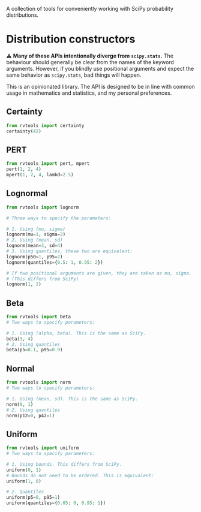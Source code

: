 A collection of tools for conveniently working with SciPy probability distributions.

# Distribution constructors

⚠️ **Many of these APIs intentionally diverge from `scipy.stats`.** The behaviour should generally be clear from the names of the keyword arguments. However, if you blindly use positional arguments and expect the same behavior as `scipy.stats`, bad things will happen.

This is an opinionated library. The API is designed to be in line with common usage in mathematics and statistics, and my personal preferences.
## Certainty

```python
from rvtools import certainty
certainty(42)
```

## PERT

```python
from rvtools import pert, mpert
pert(1, 2, 4)
mpert(1, 2, 4, lambd=2.5)
```

## Lognormal

```python
from rvtools import lognorm

# Three ways to specify the parameters:

# 1. Using (mu, sigma)
lognorm(mu=1, sigma=2)
# 2. Using (mean, sd)
lognorm(mean=3, sd=4)
# 3. Using quantiles, these two are equivalent:
lognorm(p50=1, p95=2)
lognorm(quantiles={0.5: 1, 0.95: 2})

# If two positional arguments are given, they are taken as mu, sigma. 
# (This differs from SciPy)
lognorm(1, 2)
```

## Beta

```python
from rvtools import beta
# Two ways to specify parameters:

# 1. Using (alpha, beta). This is the same as SciPy.
beta(3, 4) 
# 2. Using quantiles
beta(p5=0.1, p95=0.9)
```

## Normal

```python
from rvtools import norm
# Two ways to specify parameters:

# 1. Using (mean, sd). This is the same as SciPy.
norm(0, 1)
# 2. Using quantiles
norm(p12=0, p42=1)
```

## Uniform

```python
from rvtools import uniform
# Two ways to specify parameters:

# 1. Using bounds. This differs from SciPy.
uniform(0, 1)
# Bounds do not need to be ordered. This is equivalent:
uniform(1, 0)

# 2. Quantiles
uniform(p5=0, p95=1)
uniform(quantiles={0.05: 0, 0.95: 1})
```